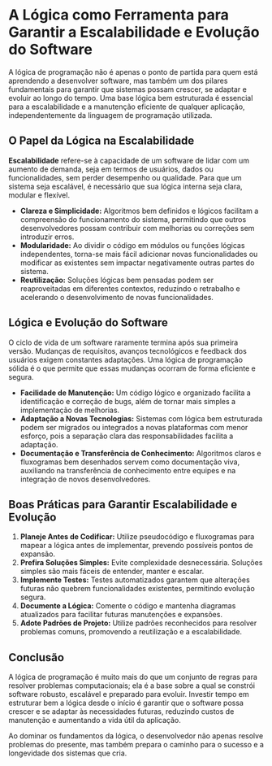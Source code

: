 
# A Lógica como Ferramenta para Garantir a Escalabilidade e Evolução do Software

A lógica de programação não é apenas o ponto de partida para quem está aprendendo a desenvolver software, mas também um dos pilares fundamentais para garantir que sistemas possam crescer, se adaptar e evoluir ao longo do tempo. Uma base lógica bem estruturada é essencial para a escalabilidade e a manutenção eficiente de qualquer aplicação, independentemente da linguagem de programação utilizada.

## O Papel da Lógica na Escalabilidade

**Escalabilidade** refere-se à capacidade de um software de lidar com um aumento de demanda, seja em termos de usuários, dados ou funcionalidades, sem perder desempenho ou qualidade. Para que um sistema seja escalável, é necessário que sua lógica interna seja clara, modular e flexível.

- **Clareza e Simplicidade:** Algoritmos bem definidos e lógicos facilitam a compreensão do funcionamento do sistema, permitindo que outros desenvolvedores possam contribuir com melhorias ou correções sem introduzir erros.
- **Modularidade:** Ao dividir o código em módulos ou funções lógicas independentes, torna-se mais fácil adicionar novas funcionalidades ou modificar as existentes sem impactar negativamente outras partes do sistema.
- **Reutilização:** Soluções lógicas bem pensadas podem ser reaproveitadas em diferentes contextos, reduzindo o retrabalho e acelerando o desenvolvimento de novas funcionalidades.

## Lógica e Evolução do Software

O ciclo de vida de um software raramente termina após sua primeira versão. Mudanças de requisitos, avanços tecnológicos e feedback dos usuários exigem constantes adaptações. Uma lógica de programação sólida é o que permite que essas mudanças ocorram de forma eficiente e segura.

- **Facilidade de Manutenção:** Um código lógico e organizado facilita a identificação e correção de bugs, além de tornar mais simples a implementação de melhorias.
- **Adaptação a Novas Tecnologias:** Sistemas com lógica bem estruturada podem ser migrados ou integrados a novas plataformas com menor esforço, pois a separação clara das responsabilidades facilita a adaptação.
- **Documentação e Transferência de Conhecimento:** Algoritmos claros e fluxogramas bem desenhados servem como documentação viva, auxiliando na transferência de conhecimento entre equipes e na integração de novos desenvolvedores.

## Boas Práticas para Garantir Escalabilidade e Evolução

1. **Planeje Antes de Codificar:** Utilize pseudocódigo e fluxogramas para mapear a lógica antes de implementar, prevendo possíveis pontos de expansão.
2. **Prefira Soluções Simples:** Evite complexidade desnecessária. Soluções simples são mais fáceis de entender, manter e escalar.
3. **Implemente Testes:** Testes automatizados garantem que alterações futuras não quebrem funcionalidades existentes, permitindo evolução segura.
4. **Documente a Lógica:** Comente o código e mantenha diagramas atualizados para facilitar futuras manutenções e expansões.
5. **Adote Padrões de Projeto:** Utilize padrões reconhecidos para resolver problemas comuns, promovendo a reutilização e a escalabilidade.

## Conclusão

A lógica de programação é muito mais do que um conjunto de regras para resolver problemas computacionais; ela é a base sobre a qual se constrói software robusto, escalável e preparado para evoluir. Investir tempo em estruturar bem a lógica desde o início é garantir que o software possa crescer e se adaptar às necessidades futuras, reduzindo custos de manutenção e aumentando a vida útil da aplicação.

Ao dominar os fundamentos da lógica, o desenvolvedor não apenas resolve problemas do presente, mas também prepara o caminho para o sucesso e a longevidade dos sistemas que cria.
```
